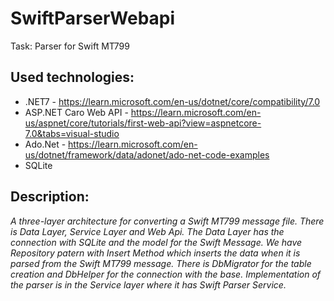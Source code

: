 # SwiftParserWebapi

Task: Parser for Swift MT799

## Used technologies:

- .NET7 - https://learn.microsoft.com/en-us/dotnet/core/compatibility/7.0
- ASP.NET Caro Web API - https://learn.microsoft.com/en-us/aspnet/core/tutorials/first-web-api?view=aspnetcore-7.0&tabs=visual-studio
- Ado.Net - https://learn.microsoft.com/en-us/dotnet/framework/data/adonet/ado-net-code-examples
- SQLite

## Description:

*A three-layer architecture for converting a Swift MT799 message file. There is Data Layer, Service Layer and Web Api. The Data Layer has the connection with SQLite and the model for the Swift Message. We have Repository patern with Insert Method which inserts the data when it is parsed from the Swift MT799 message. There is DbMigrator for the table creation and DbHelper for the connection with the base. Implementation of the parser is in the Service layer where it has Swift Parser Service.*

